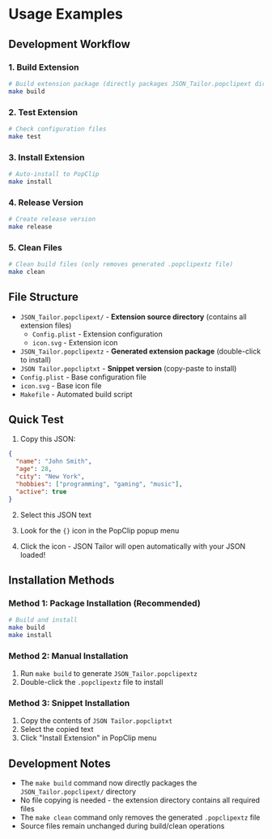 # Usage Examples

## Development Workflow

### 1. Build Extension
```bash
# Build extension package (directly packages JSON_Tailor.popclipext directory)
make build
```

### 2. Test Extension
```bash
# Check configuration files
make test
```

### 3. Install Extension
```bash
# Auto-install to PopClip
make install
```

### 4. Release Version
```bash
# Create release version
make release
```

### 5. Clean Files
```bash
# Clean build files (only removes generated .popclipextz file)
make clean
```

## File Structure

- `JSON_Tailor.popclipext/` - **Extension source directory** (contains all extension files)
  - `Config.plist` - Extension configuration
  - `icon.svg` - Extension icon
- `JSON_Tailor.popclipextz` - **Generated extension package** (double-click to install)
- `JSON Tailor.popcliptxt` - **Snippet version** (copy-paste to install)
- `Config.plist` - Base configuration file
- `icon.svg` - Base icon file
- `Makefile` - Automated build script

## Quick Test

1. Copy this JSON:
```json
{
  "name": "John Smith",
  "age": 28,
  "city": "New York",
  "hobbies": ["programming", "gaming", "music"],
  "active": true
}
```

2. Select this JSON text

3. Look for the `{}` icon in the PopClip popup menu

4. Click the icon - JSON Tailor will open automatically with your JSON loaded!

## Installation Methods

### Method 1: Package Installation (Recommended)
```bash
# Build and install
make build
make install
```

### Method 2: Manual Installation
1. Run `make build` to generate `JSON_Tailor.popclipextz`
2. Double-click the `.popclipextz` file to install

### Method 3: Snippet Installation
1. Copy the contents of `JSON Tailor.popcliptxt`
2. Select the copied text
3. Click "Install Extension" in PopClip menu

## Development Notes

- The `make build` command now directly packages the `JSON_Tailor.popclipext/` directory
- No file copying is needed - the extension directory contains all required files
- The `make clean` command only removes the generated `.popclipextz` file
- Source files remain unchanged during build/clean operations 